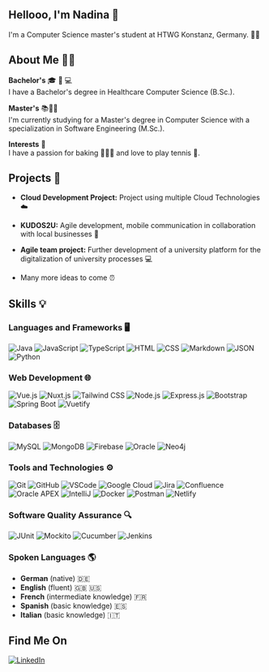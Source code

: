 <!--
**nabrodt/nabrodt** is a ✨ _special_ ✨ repository because its `README.md` (this file) appears on your GitHub profile.

Here are some ideas to get you started:

- 🔭 I’m currently working on ...
- 🌱 I’m currently learning ...
- 👯 I’m looking to collaborate on ...
- 🤔 I’m looking for help with ...
- 💬 Ask me about ...
- 📫 How to reach me: ...
- 😄 Pronouns: ...
- ⚡ Fun fact: ...
-->
## Hellooo, I'm Nadina 👋

I'm a Computer Science master's student at HTWG Konstanz, Germany. 👩‍🎓

## About Me 👩🏼
**Bachelor's** 🎓 🏥 💻  
I have a Bachelor's degree in Healthcare Computer Science (B.Sc.). 

**Master's** 📚👩‍💻   
I'm currently studying for a Master's degree in Computer Science with a specialization in Software Engineering (M.Sc.).

**Interests** 🌟  
I have a passion for baking 🍰👩‍🍳 and love to play tennis 🎾.

## Projects 🚀
- **Cloud Development Project:** Project using multiple Cloud Technologies ☁️
- **KUDOS2U:** Agile development, mobile communication in collaboration with local businesses 🤝
- **Agile team project:** Further development of a university platform for the digitalization of university processes 💻

- Many more ideas to come ⏰

## Skills 💡

### Languages and Frameworks 🖥️

![Java](https://img.shields.io/badge/Java-007396?style=flat-square&logo=java&logoColor=white)
![JavaScript](https://img.shields.io/badge/JavaScript-F7DF1E?style=flat-square&logo=javascript&logoColor=black)
![TypeScript](https://img.shields.io/badge/TypeScript-3178C6?style=flat-square&logo=typescript&logoColor=white)
![HTML](https://img.shields.io/badge/HTML5-E34F26?style=flat-square&logo=html5&logoColor=white)
![CSS](https://img.shields.io/badge/CSS3-1572B6?style=flat-square&logo=css3&logoColor=white)
![Markdown](https://img.shields.io/badge/Markdown-000000?style=flat-square&logo=markdown&logoColor=white)
![JSON](https://img.shields.io/badge/JSON-000000?style=flat-square&logo=json&logoColor=white)
![Python](https://img.shields.io/badge/Python-3776AB?style=flat-square&logo=python&logoColor=white)

### Web Development 🌐

![Vue.js](https://img.shields.io/badge/Vue.js-4FC08D?style=flat-square&logo=vuedotjs&logoColor=white)
![Nuxt.js](https://img.shields.io/badge/Nuxt.js-00DC82?style=flat-square&logo=nuxtdotjs&logoColor=white)
![Tailwind CSS](https://img.shields.io/badge/TailwindCSS-38B2AC?style=flat-square&logo=tailwindcss&logoColor=white)
![Node.js](https://img.shields.io/badge/Node.js-339933?style=flat-square&logo=nodedotjs&logoColor=white)
![Express.js](https://img.shields.io/badge/Express.js-000000?style=flat-square&logo=express&logoColor=white)
![Bootstrap](https://img.shields.io/badge/Bootstrap-7952B3?style=flat-square&logo=bootstrap&logoColor=white)
![Spring Boot](https://img.shields.io/badge/Spring%20Boot-6DB33F?style=flat-square&logo=springboot&logoColor=white)
![Vuetify](https://img.shields.io/badge/Vuetify-1867C0?style=flat-square&logo=vuetify&logoColor=white)

<!-- ![Angular](https://img.shields.io/badge/Angular-DD0031?style=flat-square&logo=angular&logoColor=white) -->

### Databases 🗄️
![MySQL](https://img.shields.io/badge/MySQL-4479A1?style=flat-square&logo=mysql&logoColor=white)
![MongoDB](https://img.shields.io/badge/MongoDB-47A248?style=flat-square&logo=mongodb&logoColor=white)
![Firebase](https://img.shields.io/badge/Firebase-FFCA28?style=flat-square&logo=firebase&logoColor=black)
![Oracle](https://img.shields.io/badge/Oracle-F80000?style=flat-square&logo=oracle&logoColor=white)
![Neo4j](https://img.shields.io/badge/Neo4j-008CC1?style=flat-square&logo=neo4j&logoColor=white)

### Tools and Technologies ⚙️

![Git](https://img.shields.io/badge/Git-F05032?style=flat-square&logo=git&logoColor=white)
![GitHub](https://img.shields.io/badge/GitHub-181717?style=flat-square&logo=github&logoColor=white)
![VSCode](https://img.shields.io/badge/VSCode-0078D4?style=flat-square&logo=visualstudiocode&logoColor=white)
![Google Cloud](https://img.shields.io/badge/Google%20Cloud-4285F4?style=flat-square&logo=googlecloud&logoColor=white)
![Jira](https://img.shields.io/badge/Jira-0052CC?style=flat-square&logo=jira&logoColor=white)
![Confluence](https://img.shields.io/badge/Confluence-172B4D?style=flat-square&logo=confluence&logoColor=white)
![Oracle APEX](https://img.shields.io/badge/Oracle%20APEX-F80000?style=flat-square&logo=oracle&logoColor=white)
![IntelliJ](https://img.shields.io/badge/IntelliJ%20IDEA-000000?style=flat-square&logo=intellijidea&logoColor=white)
![Docker](https://img.shields.io/badge/Docker-2496ED?style=flat-square&logo=docker&logoColor=white)
![Postman](https://img.shields.io/badge/Postman-FF6C37?style=flat-square&logo=postman&logoColor=white)
![Netlify](https://img.shields.io/badge/Netlify-00C7B7?style=flat-square&logo=netlify&logoColor=white)
<!-- ![Kubernetes](https://img.shields.io/badge/Kubernetes-326CE5?style=flat-square&logo=kubernetes&logoColor=white)
![Terraform](https://img.shields.io/badge/Terraform-623CE4?style=flat-square&logo=terraform&logoColor=white) -->

### Software Quality Assurance 🔍
![JUnit](https://img.shields.io/badge/JUnit-25A162?style=flat-square&logo=junit5&logoColor=white)
![Mockito](https://img.shields.io/badge/Mockito-2C2255?style=flat-square&logoColor=white)
![Cucumber](https://img.shields.io/badge/Cucumber-23D96C?style=flat-square&logo=cucumber&logoColor=white)
![Jenkins](https://img.shields.io/badge/Jenkins-D24939?style=flat-square&logo=jenkins&logoColor=white)
<!-- ![Selenium](https://img.shields.io/badge/Selenium-43B02A?style=flat-square&logo=selenium&logoColor=white) -->

<!-- Healthcare and Medicine,
 Basics in Law -->

### Spoken Languages 🌎
- **German** (native) 🇩🇪
- **English** (fluent) 🇬🇧 🇺🇸
- **French** (intermediate knowledge) 🇫🇷
- **Spanish** (basic knowledge) 🇪🇸
- **Italian** (basic knowledge) 🇮🇹


## Find Me On

[![LinkedIn](https://img.shields.io/badge/LinkedIn-0A66C2?style=flat-square&logo=linkedin&logoColor=white)](https://www.linkedin.com/in/nadina-brodt-107316243/)
 


